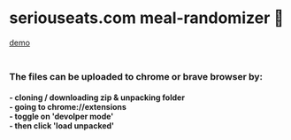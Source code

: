 # seriouseats.com meal-randomizer :fork_and_knife:

[demo](https://user-images.githubusercontent.com/62027916/119535044-9a16fe00-bd55-11eb-881a-d79bdd76da5f.mov)


 
<h3><br>The files can be uploaded to chrome or brave browser by: 
<h4>-  cloning / downloading zip & unpacking folder
<br>-  going to chrome://extensions
<br>-  toggle on 'devolper mode'
<br>-  then click 'load unpacked'
